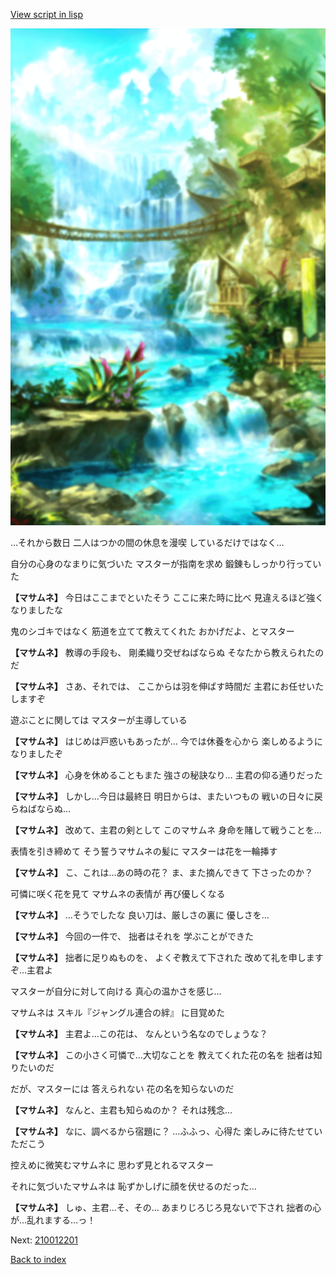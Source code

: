 [View script in lisp](../scripts/210011104.txt)

![sea_jungle_day.png](../images/backgrounds/sea_jungle_day.png)

…それから数日
二人はつかの間の休息を漫喫
しているだけではなく…

自分の心身のなまりに気づいた
マスターが指南を求め
鍛錬もしっかり行っていた

**【マサムネ】**
今日はここまでといたそう
ここに来た時に比べ
見違えるほど強くなりましたな

鬼のシゴキではなく
筋道を立てて教えてくれた
おかげだよ、とマスター

**【マサムネ】**
教導の手段も、
剛柔織り交ぜねばならぬ
そなたから教えられたのだ

**【マサムネ】**
さあ、それでは、
ここからは羽を伸ばす時間だ
主君にお任せいたしますぞ

遊ぶことに関しては
マスターが主導している

**【マサムネ】**
はじめは戸惑いもあったが…
今では休養を心から
楽しめるようになりましたぞ

**【マサムネ】**
心身を休めることもまた
強さの秘訣なり…
主君の仰る通りだった

**【マサムネ】**
しかし…今日は最終日
明日からは、またいつもの
戦いの日々に戻らねばならぬ…

**【マサムネ】**
改めて、主君の剣として
このマサムネ
身命を賭して戦うことを…

表情を引き締めて
そう誓うマサムネの髪に
マスターは花を一輪挿す

**【マサムネ】**
こ、これは…あの時の花？
ま、また摘んできて
下さったのか？

可憐に咲く花を見て
マサムネの表情が
再び優しくなる

**【マサムネ】**
…そうでしたな
良い刀は、厳しさの裏に
優しさを…

**【マサムネ】**
今回の一件で、
拙者はそれを
学ぶことができた

**【マサムネ】**
拙者に足りぬものを、
よくぞ教えて下された
改めて礼を申しますぞ…主君よ

マスターが自分に対して向ける
真心の温かさを感じ…

マサムネは
スキル『ジャングル連合の絆』
に目覚めた

**【マサムネ】**
主君よ…この花は、
なんという名なのでしょうな？

**【マサムネ】**
この小さく可憐で…大切なことを
教えてくれた花の名を
拙者は知りたいのだ

だが、マスターには
答えられない
花の名を知らないのだ

**【マサムネ】**
なんと、主君も知らぬのか？
それは残念…

**【マサムネ】**
なに、調べるから宿題に？
…ふふっ、心得た
楽しみに待たせていただこう

控えめに微笑むマサムネに
思わず見とれるマスター

それに気づいたマサムネは
恥ずかしげに顔を伏せるのだった…

**【マサムネ】**
しゅ、主君…そ、その…
あまりじろじろ見ないで下され
拙者の心が…乱れまする…っ！


Next: [210012201](210012201.md)

[Back to index](index.md)
